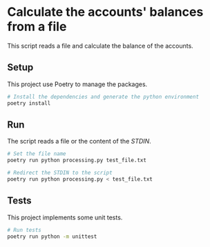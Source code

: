 # Calculate the accounts' balances from a file
This script reads a file and calculate the balance of the accounts.

## Setup
This project use Poetry to manage the packages.

```bash
# Install the dependencies and generate the python environment
poetry install
```

## Run
The script reads a file or the content of the *STDIN*.

```bash
# Set the file name
poetry run python processing.py test_file.txt

# Redirect the STDIN to the script
poetry run python processing.py < test_file.txt
```

## Tests
This project implements some unit tests.

```bash
# Run tests
poetry run python -m unittest
```